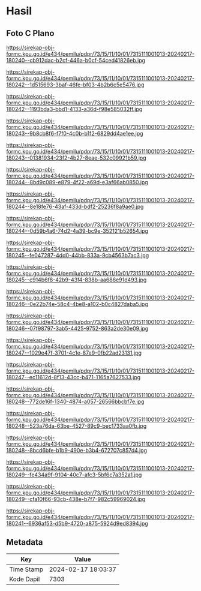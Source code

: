 # Hasil

## Foto C Plano

https://sirekap-obj-formc.kpu.go.id/e434/pemilu/pdpr/73/15/11/10/01/7315111001013-20240217-180240--cb912dac-b2cf-446a-b0cf-54ced41826eb.jpg

https://sirekap-obj-formc.kpu.go.id/e434/pemilu/pdpr/73/15/11/10/01/7315111001013-20240217-180242--1d515693-3baf-46fe-bf03-4b2b6c5e5476.jpg

https://sirekap-obj-formc.kpu.go.id/e434/pemilu/pdpr/73/15/11/10/01/7315111001013-20240217-180242--1193bda3-bbd1-4133-a36d-f98e585032ff.jpg

https://sirekap-obj-formc.kpu.go.id/e434/pemilu/pdpr/73/15/11/10/01/7315111001013-20240217-180243--9b8cb8f6-f7f0-4c0b-b1f2-6829dd4ae1ee.jpg

https://sirekap-obj-formc.kpu.go.id/e434/pemilu/pdpr/73/15/11/10/01/7315111001013-20240217-180243--01381934-23f2-4b27-8eae-532c09921b59.jpg

https://sirekap-obj-formc.kpu.go.id/e434/pemilu/pdpr/73/15/11/10/01/7315111001013-20240217-180244--8bd9c089-e879-4f22-a69d-e3af66ab0850.jpg

https://sirekap-obj-formc.kpu.go.id/e434/pemilu/pdpr/73/15/11/10/01/7315111001013-20240217-180244--8e18fe76-43af-433d-bdf2-25236f8a9ae0.jpg

https://sirekap-obj-formc.kpu.go.id/e434/pemilu/pdpr/73/15/11/10/01/7315111001013-20240217-180244--0d59b4a6-74d2-4a39-bc9e-352121b52654.jpg

https://sirekap-obj-formc.kpu.go.id/e434/pemilu/pdpr/73/15/11/10/01/7315111001013-20240217-180245--fe047287-4dd0-44bb-833a-9cb4563b7ac3.jpg

https://sirekap-obj-formc.kpu.go.id/e434/pemilu/pdpr/73/15/11/10/01/7315111001013-20240217-180245--c914b6f8-42b9-43f4-838b-aa686e91d493.jpg

https://sirekap-obj-formc.kpu.go.id/e434/pemilu/pdpr/73/15/11/10/01/7315111001013-20240217-180246--0e22b74e-58c4-4be8-a102-b0c4827daba5.jpg

https://sirekap-obj-formc.kpu.go.id/e434/pemilu/pdpr/73/15/11/10/01/7315111001013-20240217-180246--07f98797-3ab5-4425-9752-863a2de30e09.jpg

https://sirekap-obj-formc.kpu.go.id/e434/pemilu/pdpr/73/15/11/10/01/7315111001013-20240217-180247--1029e47f-3701-4c1e-87e9-0fb22ad23131.jpg

https://sirekap-obj-formc.kpu.go.id/e434/pemilu/pdpr/73/15/11/10/01/7315111001013-20240217-180247--ec11612d-8f13-43cc-b471-1165a7627533.jpg

https://sirekap-obj-formc.kpu.go.id/e434/pemilu/pdpr/73/15/11/10/01/7315111001013-20240217-180248--772de16f-1340-4874-a057-26566bbcbf7e.jpg

https://sirekap-obj-formc.kpu.go.id/e434/pemilu/pdpr/73/15/11/10/01/7315111001013-20240217-180248--523a76da-63be-4527-89c9-bec1733aa0fb.jpg

https://sirekap-obj-formc.kpu.go.id/e434/pemilu/pdpr/73/15/11/10/01/7315111001013-20240217-180248--8bcd6bfe-b1b9-490e-b3b4-672707c857d4.jpg

https://sirekap-obj-formc.kpu.go.id/e434/pemilu/pdpr/73/15/11/10/01/7315111001013-20240217-180249--fe434a9f-9104-40c7-afc3-5bf6c7a352a1.jpg

https://sirekap-obj-formc.kpu.go.id/e434/pemilu/pdpr/73/15/11/10/01/7315111001013-20240217-180249--cfa10f66-93cb-438e-b7f7-982c59969024.jpg

https://sirekap-obj-formc.kpu.go.id/e434/pemilu/pdpr/73/15/11/10/01/7315111001013-20240217-180241--6936af53-d5b9-4720-a875-5924d9ed8394.jpg


## Metadata

| Key        | Value               |
| ---------- | ------------------- |
| Time Stamp | 2024-02-17 18:03:37 |
| Kode Dapil | 7303                |



